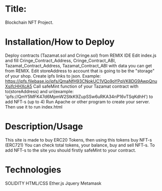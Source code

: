 # Title: 

Blockchain NFT Project.

# Installation/How to Deploy


Deploy contracts (Tazamat.sol and Cringe.sol) from REMIX IDE
Edit index.js and fill Cringe_Contract_Address, Cringe_Contract_ABI, Tazamat_Contract_Address, Tazamat_Contract_ABI with data you can get from REMIX.
Edit storeAddress to account that is going to be the "storage" of your shop.
Create ipfs links to json. Example: https://ipfs.filebase.io/ipfs/QmaNfH93CNokUC1VQo9oYPqVK8DG9AwpQnuXsifcHHXcA5
Call safeMint function of your Tazamat contract with to(storeAddress) and uri(example: 'ipfs://QmY5MFK47d6MpmW2StkK9ZupSSw6uRKA34nP16vTSqKdhH') to add NFT-s (up to 4)
Run Apache or other program to create your server. Then use it to run index.html

# Description/Usage


This site is made to buy ERC20 Tokens, then using this tokens buy NFT-s (ERC721)
You can check total tokens, your balance, buy and sell NFT-s. To add NFT-s to the site you should firstly safeMint to your contract.

# Technologies


SOLIDITY
HTML/CSS
Ether.js
Jquery
Metamask
